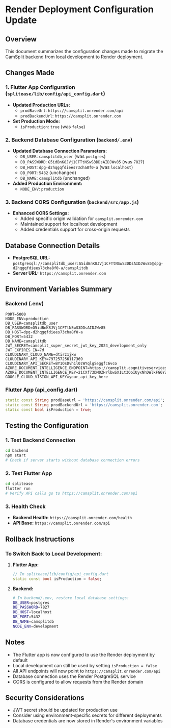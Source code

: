 # Render Deployment Configuration Update

## Overview
This document summarizes the configuration changes made to migrate the CamSplit backend from local development to Render deployment.

## Changes Made

### 1. Flutter App Configuration (`splitease/lib/config/api_config.dart`)
- **Updated Production URLs:**
  - `prodBaseUrl`: `https://camsplit.onrender.com/api`
  - `prodBackendUrl`: `https://camsplit.onrender.com`
- **Set Production Mode:**
  - `isProduction`: `true` (was `false`)

### 2. Backend Database Configuration (`backend/.env`)
- **Updated Database Connection Parameters:**
  - `DB_USER`: `camsplitdb_user` (was `postgres`)
  - `DB_PASSWORD`: `G5idBnK8JVj1CFTtNSwS3DDsAIDJWv85` (was `7827`)
  - `DB_HOST`: `dpg-d2hqgqfdiees73cha8f0-a` (was `localhost`)
  - `DB_PORT`: `5432` (unchanged)
  - `DB_NAME`: `camsplitdb` (unchanged)
- **Added Production Environment:**
  - `NODE_ENV`: `production`

### 3. Backend CORS Configuration (`backend/src/app.js`)
- **Enhanced CORS Settings:**
  - Added specific origin validation for `camsplit.onrender.com`
  - Maintained support for localhost development
  - Added credentials support for cross-origin requests

## Database Connection Details
- **PostgreSQL URL:** `postgresql://camsplitdb_user:G5idBnK8JVj1CFTtNSwS3DDsAIDJWv85@dpg-d2hqgqfdiees73cha8f0-a/camsplitdb`
- **Server URL:** `https://camsplit.onrender.com`

## Environment Variables Summary

### Backend (.env)
```
PORT=5000
NODE_ENV=production
DB_USER=camsplitdb_user
DB_PASSWORD=G5idBnK8JVj1CFTtNSwS3DDsAIDJWv85
DB_HOST=dpg-d2hqgqfdiees73cha8f0-a
DB_PORT=5432
DB_NAME=camsplitdb
JWT_SECRET=camsplit_super_secret_jwt_key_2024_development_only
JWT_EXPIRES_IN=7d
CLOUDINARY_CLOUD_NAME=dtirz1jkw
CLOUDINARY_API_KEY=797257256117369
CLOUDINARY_API_SECRET=BY1OsDvh1l0zWYqlgSeggfc6vco
AZURE_DOCUMENT_INTELLIGENCE_ENDPOINT=https://camsplit.cognitiveservices.azure.com/
AZURE_DOCUMENT_INTELLIGENCE_KEY=21CXf73DM0ZHrlbwSXILt3OoIUyxNhDWlkFG6YZyfU2eRzoYBoRVJQQJ99BGAC5RqLJXJ3w3AAALACOGO396
GOOGLE_CLOUD_VISION_API_KEY=your_api_key_here
```

### Flutter App (api_config.dart)
```dart
static const String prodBaseUrl = 'https://camsplit.onrender.com/api';
static const String prodBackendUrl = 'https://camsplit.onrender.com';
static const bool isProduction = true;
```

## Testing the Configuration

### 1. Test Backend Connection
```bash
cd backend
npm start
# Check if server starts without database connection errors
```

### 2. Test Flutter App
```bash
cd splitease
flutter run
# Verify API calls go to https://camsplit.onrender.com/api
```

### 3. Health Check
- **Backend Health:** `https://camsplit.onrender.com/health`
- **API Base:** `https://camsplit.onrender.com/api`

## Rollback Instructions

### To Switch Back to Local Development:

1. **Flutter App:**
   ```dart
   // In splitease/lib/config/api_config.dart
   static const bool isProduction = false;
   ```

2. **Backend:**
   ```bash
   # In backend/.env, restore local database settings:
   DB_USER=postgres
   DB_PASSWORD=7827
   DB_HOST=localhost
   DB_PORT=5432
   DB_NAME=camsplitdb
   NODE_ENV=development
   ```

## Notes
- The Flutter app is now configured to use the Render deployment by default
- Local development can still be used by setting `isProduction = false`
- All API endpoints will now point to `https://camsplit.onrender.com/api`
- Database connection uses the Render PostgreSQL service
- CORS is configured to allow requests from the Render domain

## Security Considerations
- JWT secret should be updated for production use
- Consider using environment-specific secrets for different deployments
- Database credentials are now stored in Render's environment variables

